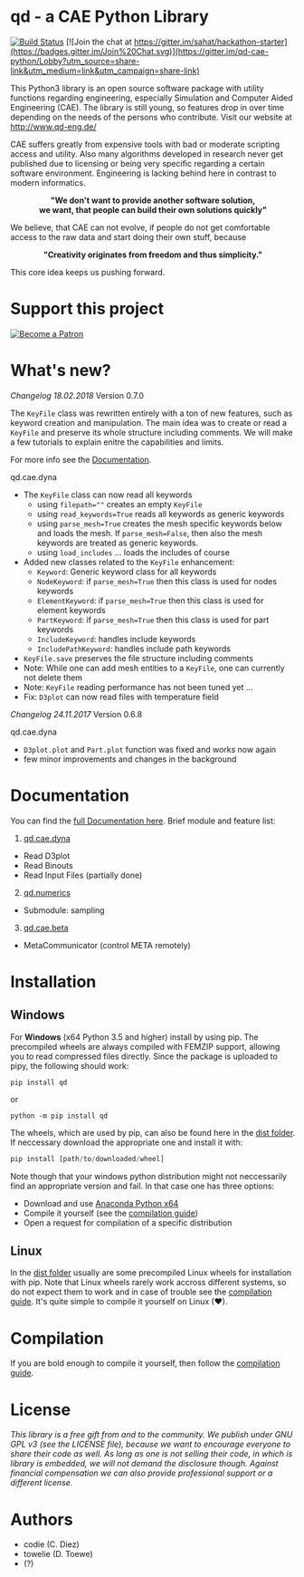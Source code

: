 

# qd - a CAE Python Library

[![Build Status](https://travis-ci.org/qd-cae/qd-cae-python.svg?branch=master)](https://travis-ci.org/qd-cae/qd-cae-python)
[![Join the chat at https://gitter.im/sahat/hackathon-starter](https://badges.gitter.im/Join%20Chat.svg)](https://gitter.im/qd-cae-python/Lobby?utm_source=share-link&utm_medium=link&utm_campaign=share-link)

This Python3 library is an open source software package with utility functions regarding engineering, especially Simulation and Computer Aided Engineering (CAE).
The library is still young, so features drop in over time depending on the needs of the persons who contribute. Visit our website at http://www.qd-eng.de/

CAE suffers greatly from expensive tools with bad or moderate scripting access and utility. Also many algorithms developed in research never get published due to licensing or being very specific regarding a certain software environment. Engineering is lacking behind here in contrast to modern informatics.

<p style="text-align: center;"><b>"We don't want to provide another software solution, 
<br>we want, that people can build their own solutions quickly"</b></p>

We believe, that CAE can not evolve, if people do not get comfortable access to the raw data and start doing their own stuff, because 

<p style="text-align: center;"><b>"Creativity originates from freedom and thus simplicity."</b></p>

This core idea keeps us pushing forward.

# Support this project

[![Become a Patron](https://c5.patreon.com/external/logo/become_a_patron_button.png)](https://www.patreon.com/bePatron?u=8375141)

# What's new?

*Changelog 18.02.2018*
Version 0.7.0

The `KeyFile` class was rewritten entirely with a ton of new features, such as keyword creation and manipulation. The main idea was to create or read a `KeyFile` and preserve its whole structure including comments. We will make a few tutorials to explain enitre the capabilities and limits.

For more info see the [Documentation](https://qd-cae.github.io/qd-cae-python/build/html/index.html).

qd.cae.dyna
 - The `KeyFile` class can now read all keywords
   - using `filepath=""` creates an empty `KeyFile` 
   - using `read_keywords=True` reads all keywords as generic keywords
   - using `parse_mesh=True` creates the mesh specific keywords below and loads the mesh. If `parse_mesh=False`, then also the mesh keywords are treated as generic keywords.
   - using `load_includes` ... loads the includes of course
 - Added new classes related to the `KeyFile` enhancement:
   - `Keyword`: Generic keyword class for all keywords
   - `NodeKeyword`: if `parse_mesh=True` then this class is used for nodes keywords
   - `ElementKeyword`: if `parse_mesh=True` then this class is used for element keywords
   - `PartKeyword`: if `parse_mesh=True` then this class is used for part keywords
   - `IncludeKeyword`: handles include keywords
   - `IncludePathKeyword`: handles include path keywords
 - `KeyFile.save` preserves the file structure including comments
 - Note: While one can add mesh entities to a `KeyFile`, one can currently not delete them
 - Note: `KeyFile` reading performance has not been tuned yet ... 
 - Fix: `D3plot` can now read files with temperature field

*Changelog 24.11.2017*
Version 0.6.8

qd.cae.dyna
 - `D3plot.plot` and `Part.plot` function was fixed and works now again
 - few minor improvements and changes in the background


# Documentation

You can find the [full Documentation here](https://qd-cae.github.io/qd-cae-python/build/html/index.html). Brief module and feature list:

1. [qd.cae.dyna ](https://qd-cae.github.io/qd-cae-python/build/html/qd_cae_dyna.html)
  - Read D3plot
  - Read Binouts
  - Read Input Files (partially done)
2. [qd.numerics](https://qd-cae.github.io/qd-cae-python/build/html/qd_numerics.html)
  - Submodule: sampling
3. [qd.cae.beta](https://qd-cae.github.io/qd-cae-python/build/html/qd_cae_beta.html)
  - MetaCommunicator (control META remotely)

# Installation

## Windows

For **Windows** (x64 Python 3.5 and higher) install by using pip. The precompiled wheels are always compiled with FEMZIP support, allowing you to read compressed files directly. Since the package is uploaded to pipy, the following should work:

```
pip install qd
```

or

```
python -m pip install qd
```

The wheels, which are used by pip, can also be found here in the [dist folder](https://github.com/qd-cae/qd-cae-python/tree/master/dist). If neccessary download the appropriate one and install it with:

```python
pip install [path/to/downloaded/wheel]
```

Note though that your windows python distribution might not neccessarily find an appropriate version and fail. In that case one has three options:

 - Download and use [Anaconda Python x64](https://www.continuum.io/downloads#windows)
 - Compile it yourself (see the [compilation guide](https://qd-cae.github.io/qd-cae-python/build/html/compilation_guide.html))  
 - Open a request for compilation of a specific distribution

## Linux

In the [dist folder](https://github.com/qd-cae/qd-cae-python/tree/master/dist) usually are some precompiled Linux wheels for installation with pip. Note that Linux wheels rarely work accross different systems, so do not expect them to work and in case of trouble see the [compilation guide](https://qd-cae.github.io/qd-cae-python/build/html/compilation_guide.html). It's quite simple to compile it yourself on Linux (❤).

# Compilation

If you are bold enough to compile it yourself, then follow the [compilation guide](https://qd-cae.github.io/qd-cae-python/build/html/compilation_guide.html).

# License

*This library is a free gift from and to the community. We publish under GNU GPL v3 (see the LICENSE file), because we want to encourage everyone to share their code as well. As long as one is not selling their code, in which is library is embedded, we will not demand the disclosure though. Against financial compensation we can also provide professional support or a different license.*

# Authors

- codie (C. Diez)
- towelie (D. Toewe)
- (?)
